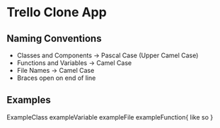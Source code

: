 # Trello Clone App

## Naming Conventions

- Classes and Components -> Pascal Case (Upper Camel Case)
- Functions and Variables -> Camel Case
- File Names -> Camel Case
- Braces open on end of line

## Examples
ExampleClass
exampleVariable
exampleFile
exampleFunction{
    like so
}